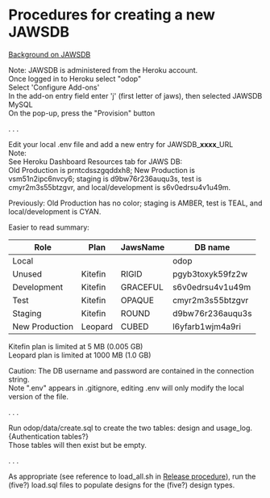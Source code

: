 # Procedures for creating a new JAWSDB

[Background on JAWSDB](https://devcenter.heroku.com/articles/jawsdb)

Note:  JAWSDB is administered from the Heroku account.   
Once logged in to Heroku select "odop"   
Select 'Configure Add-ons'   
In the add-on entry field enter 'j' (first letter of jaws), then selected JAWSDB MySQL   
On the pop-up, press the "Provision" button   

 . . .   
 
Edit your local .env file and add a new entry for JAWSDB\_**xxxx**\_URL   
Note:  
See Heroku Dashboard Resources tab for JAWS DB:  
Old Production is prntcdsszgqddxh8; New Production is   vsm51n2ipc6nvcy6; staging is d9bw76r236auqu3s, test is cmyr2m3s55btzgvr, and local/development is s6v0edrsu4v1u49m.   
   
Previously: Old Production has no color; staging is AMBER, test is TEAL, and local/development is CYAN.   

Easier to read summary:  

Role               | Plan     | JawsName | DB name
---                | ---      | ---      | ---
Local              | &nbsp;   | &nbsp;   | odop
Unused             | Kitefin  | RIGID    | pgyb3toxyk59fz2w
Development        | Kitefin  | GRACEFUL | s6v0edrsu4v1u49m
Test               | Kitefin  | OPAQUE   | cmyr2m3s55btzgvr
Staging            | Kitefin  | ROUND    | d9bw76r236auqu3s
New Production     | Leopard  | CUBED    | l6yfarb1wjm4a9ri

Kitefin plan is limited at    5 MB (0.005 GB)  
Leopard plan is limited at 1000 MB (1.0 GB) 

Caution: The DB username and password are contained in the connection string.   
Note ".env" appears in .gitignore, editing .env will only modify the local version of the file. 

 . . .   

Run odop/data/create.sql to create the two tables: design and usage_log. 
{Authentication tables?}  
Those tables will then exist but be empty.

 . . .   

As appropriate (see reference to load_all.sh in [Release procedure](release.html)), 
run the (five?) load.sql files to populate designs for the (five?) design types.

